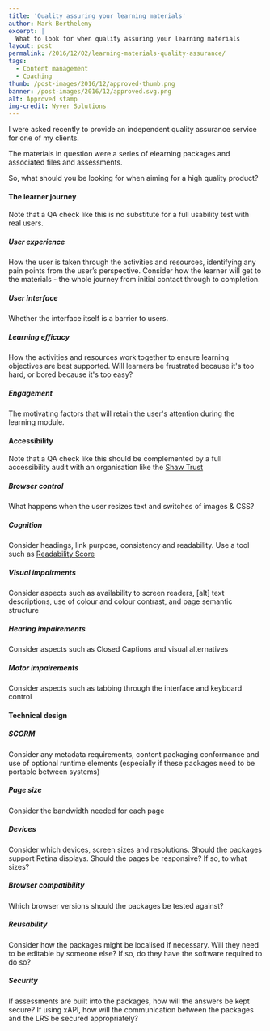 ```yaml
---
title: 'Quality assuring your learning materials'
author: Mark Berthelemy
excerpt: |
  What to look for when quality assuring your learning materials
layout: post
permalink: /2016/12/02/learning-materials-quality-assurance/
tags:
  - Content management
  - Coaching
thumb: /post-images/2016/12/approved-thumb.png
banner: /post-images/2016/12/approved.svg.png
alt: Approved stamp
img-credit: Wyver Solutions
---
```

I were asked recently to provide an independent quality assurance service for one of my clients.

The materials in question were a series of elearning packages and associated files and assessments.

So, what should you be looking for when aiming for a high quality product?

#### The learner journey

Note that a QA check like this is no substitute for a full usability test with real users.

##### User experience

How the user is taken through the activities and resources, identifying any pain points from the user’s perspective. Consider how the learner will get to the materials - the whole journey from initial contact through to completion.

##### User interface

Whether the interface itself is a barrier to users.

##### Learning efficacy

How the activities and resources work together to ensure learning objectives are best supported. Will learners be frustrated because it's too hard, or bored because it's too easy?

##### Engagement

The motivating factors that will retain the user's attention during the learning module.

#### Accessibility

Note that a QA check like this should be complemented by a full accessibility audit with an organisation like the <a href="http://webacc.shaw-trust.org.uk/our-services/website-accessibility-auditing/" target="_blank">Shaw Trust</a>

##### Browser control

What happens when the user resizes text and switches of images &amp; CSS?

##### Cognition

Consider headings, link purpose, consistency and readability. Use a tool such as <a href="https://readability-score.com/text/" target="_blank">Readability Score</a>

##### Visual impairments

Consider aspects such as availability to screen readers, [alt] text descriptions, use of colour and colour contrast, and page semantic structure

##### Hearing impairements

Consider aspects such as Closed Captions and visual alternatives

##### Motor impairements

Consider aspects such as tabbing through the interface and keyboard control

#### Technical design

##### SCORM

Consider any metadata requirements, content packaging conformance and use of optional runtime elements (especially if these packages need to be portable between systems)

##### Page size

Consider the bandwidth needed for each page

##### Devices

Consider which devices, screen sizes and resolutions. Should the packages support Retina displays. Should the pages be responsive? If so, to what sizes?

##### Browser compatibility

Which browser versions should the packages be tested against?

##### Reusability

Consider how the packages might be localised if necessary. Will they need to be editable by someone else? If so, do they have the software required to do so?

##### Security

If assessments are built into the packages, how will the answers be kept secure? If using xAPI, how will the communication between the packages and the LRS be secured appropriately?
